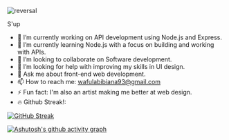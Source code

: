 ![reversal](https://capsule-render.vercel.app/api?height=400&type=waving&text=Tookyoulongenough...&fontAlign=30&fontSize=45&desc=Use%20theme&descAlign=60&descAlignY=50&theme=tokyonight)


S'up

- 🔭 I’m currently working on API development using Node.js and Express.
- 🌱 I’m currently learning Node.js with a focus on building and working with APIs.
- 👯 I’m looking to collaborate on Software development.
- 🤔 I’m looking for help with improving my skills in UI design.
- 💬 Ask me about front-end web development.
- 📫 How to reach me: wafulabibiana93@gmail.com
- ⚡ Fun fact: I'm also an artist making me better at web design.
- 🔥 Github Streak!:

  
 [![GitHub Streak](https://streak-stats.demolab.com?user=Sam20B&theme=transparent)](https://git.io/streak-stats)


 [![Ashutosh's github activity graph](https://github-readme-activity-graph.vercel.app/graph?username=Sam20B&theme=github-compact)](https://github.com/ashutosh00710/github-readme-activity-graph)
